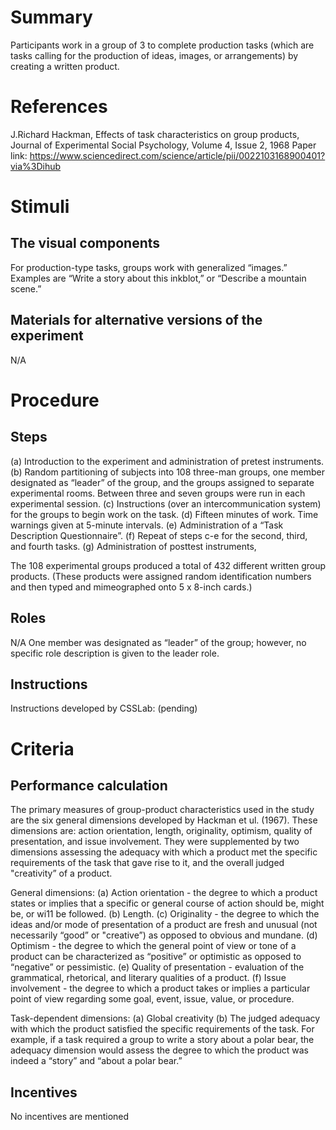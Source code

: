 # Summary
Participants work in a group of 3 to complete production tasks (which are tasks calling for the production of ideas, images, or arrangements) by creating a written product.

# References
J.Richard Hackman, Effects of task characteristics on group products, Journal of Experimental Social Psychology, Volume 4, Issue 2, 1968
Paper link: https://www.sciencedirect.com/science/article/pii/0022103168900401?via%3Dihub

# Stimuli
## The visual components
For production-type tasks, groups work with generalized “images.” Examples are “Write a story about this inkblot,” or “Describe a mountain scene.” 

## Materials for alternative versions of the experiment 
N/A

# Procedure
## Steps
(a) Introduction to the experiment and administration of pretest instruments.
(b) Random partitioning of subjects into 108 three-man groups, one member designated as “leader” of the group, and the groups assigned to separate experimental rooms. Between three and seven groups were run in each experimental session.
(c) Instructions (over an intercommunication system) for the groups to begin work on the task.
(d) Fifteen minutes of work. Time warnings given at 5-minute intervals.
(e) Administration of a “Task Description Questionnaire”.
(f) Repeat of steps c-e for the second, third, and fourth tasks.
(g) Administration of posttest instruments,

The 108 experimental groups produced a total of 432 different written group products. (These products were assigned random identification numbers and then typed and mimeographed onto 5 x 8-inch cards.)

## Roles 
N/A One member was designated as “leader” of the group; however, no specific role description is given to the leader role.

## Instructions
Instructions developed by CSSLab:
(pending)

# Criteria
## Performance calculation
The primary measures of group-product characteristics used in the study are the six general dimensions developed by Hackman et ul. (1967). These dimensions are: action orientation, length, originality, optimism, quality of presentation, and issue involvement. They were supplemented by two dimensions assessing the adequacy with which a product met the specific requirements of the task that gave rise to it, and the overall judged "creativity” of a product.

General dimensions:
(a) Action orientation - the degree to which a product states or implies that a specific or general course of action should be, might be, or wi11 be followed.
(b) Length.
(c) Originality - the degree to which the ideas and/or mode of presentation of a product are fresh and unusual (not necessarily “good” or "creative”) as opposed to
obvious and mundane.
(d) Optimism - the degree to which the general point of view or tone of a product can be characterized as “positive” or optimistic as opposed to “negative” or pessimistic.
(e) Quality of presentation - evaluation of the grammatical, rhetorical, and literary qualities of a product.
(f) Issue involvement - the degree to which a product takes or implies a particular point of view regarding some goal, event, issue, value, or procedure.

Task-dependent dimensions:
(a) Global creativity
(b) The judged adequacy with which the product satisfied the specific requirements of the task. For example, if a task required a group to write a story about a polar bear, the adequacy dimension would assess the degree to which the product was indeed a “story” and “about a polar bear.”

## Incentives
No incentives are mentioned
